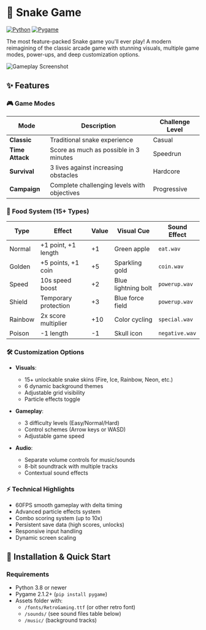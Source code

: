 # 🐍 Snake Game

[![Python](https://img.shields.io/badge/Python-3.8+-blue.svg)](https://www.python.org/downloads/)
[![Pygame](https://img.shields.io/badge/Pygame-2.1.2+-green.svg)](https://www.pygame.org/news)

The most feature-packed Snake game you'll ever play! A modern reimagining of the classic arcade game with stunning visuals, multiple game modes, power-ups, and deep customization options.

![Gameplay Screenshot](screenshot.png) <!-- Add a screenshot later -->

## ✨ Features

### 🎮 Game Modes
| Mode        | Description                                  | Challenge Level |
|-------------|----------------------------------------------|-----------------|
| **Classic** | Traditional snake experience                 | Casual          |
| **Time Attack** | Score as much as possible in 3 minutes   | Speedrun        |
| **Survival** | 3 lives against increasing obstacles     | Hardcore        |
| **Campaign** | Complete challenging levels with objectives | Progressive     |

### 🍎 Food System (15+ Types)
| Type        | Effect                      | Value | Visual Cue           | Sound Effect |
|-------------|-----------------------------|-------|----------------------|--------------|
| Normal      | +1 point, +1 length         | +1    | Green apple          | `eat.wav`    |
| Golden      | +5 points, +1 coin          | +5    | Sparkling gold       | `coin.wav`   |
| Speed       | 10s speed boost             | +2    | Blue lightning bolt  | `powerup.wav`|
| Shield      | Temporary protection        | +3    | Blue force field     | `powerup.wav`|
| Rainbow     | 2x score multiplier         | +10   | Color cycling        | `special.wav`|
| Poison      | -1 length                   | -1    | Skull icon           | `negative.wav`|

### 🛠️ Customization Options
- **Visuals**:
  - 15+ unlockable snake skins (Fire, Ice, Rainbow, Neon, etc.)
  - 6 dynamic background themes
  - Adjustable grid visibility
  - Particle effects toggle

- **Gameplay**:
  - 3 difficulty levels (Easy/Normal/Hard)
  - Control schemes (Arrow keys or WASD)
  - Adjustable game speed

- **Audio**:
  - Separate volume controls for music/sounds
  - 8-bit soundtrack with multiple tracks
  - Contextual sound effects

### ⚡ Technical Highlights
- 60FPS smooth gameplay with delta timing
- Advanced particle effects system
- Combo scoring system (up to 10x)
- Persistent save data (high scores, unlocks)
- Responsive input handling
- Dynamic screen scaling

## 🚀 Installation & Quick Start

### Requirements
- Python 3.8 or newer
- Pygame 2.1.2+ (`pip install pygame`)
- Assets folder with:
  - `/fonts/RetroGaming.ttf` (or other retro font)
  - `/sounds/` (see sound files table below)
  - `/music/` (background tracks)
